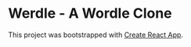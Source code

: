 # Werdle - A Wordle Clone 

This project was bootstrapped with [Create React App](https://github.com/facebook/create-react-app).
